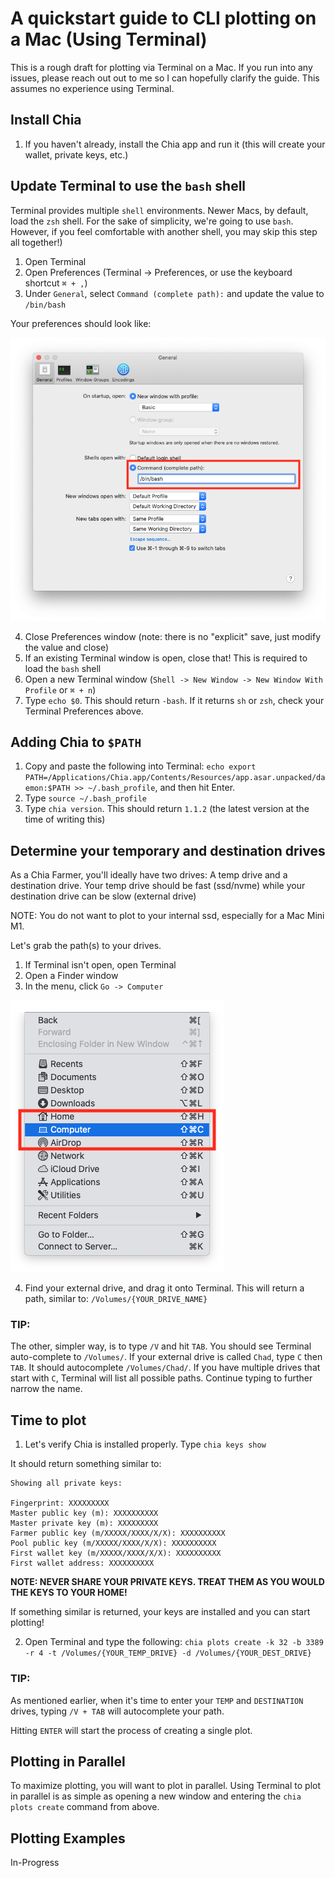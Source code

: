 # A quickstart guide to CLI plotting on a Mac (Using Terminal)

This is a rough draft for plotting via Terminal on a Mac. If you run into any issues, please reach out out to me so I can hopefully clarify the guide. This assumes no experience using Terminal.

## Install Chia
1. If you haven't already, install the Chia app and run it (this will create your wallet, private keys, etc.)

## Update Terminal to use the `bash` shell

Terminal provides multiple `shell` environments. Newer Macs, by default, load the `zsh` shell. For the sake of simplicity, we're going to use `bash`. However, if you feel comfortable with another shell, you may skip this step all together!)

1. Open Terminal
2. Open Preferences (Terminal -> Preferences, or use the keyboard shortcut `⌘ + ,`)
3. Under `General`, select `Command (complete path):` and update the value to `/bin/bash` 

Your preferences should look like:

![System Preferences](resources/plotting/system-preferences.png)

4. Close Preferences window (note: there is no "explicit" save, just modify the value and close)
5. If an existing Terminal window is open, close that! This is required to load the `bash` shell
6. Open a new Terminal window (`Shell -> New Window -> New Window With Profile` or `⌘ + n`)
7. Type `echo $0`. This should return `-bash`. If it returns `sh` or `zsh`, check your Terminal Preferences above.

## Adding Chia to `$PATH`

1. Copy and paste the following into Terminal: `echo export PATH=/Applications/Chia.app/Contents/Resources/app.asar.unpacked/daemon:$PATH >> ~/.bash_profile`, and then hit Enter.
2. Type `source ~/.bash_profile`
3. Type `chia version`. This should return `1.1.2` (the latest version at the time of writing this)

## Determine your temporary and destination drives

As a Chia Farmer, you'll ideally have two drives: A temp drive and a destination drive. Your temp drive should be fast (ssd/nvme) while your destination drive can be slow (external drive)

NOTE: You do not want to plot to your internal ssd, especially for a Mac Mini M1.

Let's grab the path(s) to your drives.

1. If Terminal isn't open, open Terminal
2. Open a Finder window
3. In the menu, click `Go -> Computer`

![Go Menu](resources/plotting/finder-go-menu.png)

4. Find your external drive, and drag it onto Terminal. This will return a path, similar to: `/Volumes/{YOUR_DRIVE_NAME}`

### TIP:
The other, simpler way, is to type `/V` and hit `TAB`. You should see Terminal auto-complete to `/Volumes/`. If your external drive is called `Chad`, type `C` then `TAB`. It should autocomplete `/Volumes/Chad/`. If you have multiple drives that start with `C`, Terminal will list all possible paths. Continue typing to further narrow the name.

## Time to plot

1. Let's verify Chia is installed properly. Type `chia keys show`

It should return something similar to:

    Showing all private keys:
    
    Fingerprint: XXXXXXXXX
    Master public key (m): XXXXXXXXXX
    Master private key (m): XXXXXXXXX
    Farmer public key (m/XXXXX/XXXX/X/X): XXXXXXXXXX
    Pool public key (m/XXXXX/XXXX/X/X): XXXXXXXXXX
    First wallet key (m/XXXXX/XXXX/X/X): XXXXXXXXXX
    First wallet address: XXXXXXXXXX
    
**NOTE: NEVER SHARE YOUR PRIVATE KEYS. TREAT THEM AS YOU WOULD THE KEYS TO YOUR HOME!**

If something similar is returned, your keys are installed and you can start plotting!

2. Open Terminal and type the following: `chia plots create -k 32 -b 3389 -r 4 -t /Volumes/{YOUR_TEMP_DRIVE} -d /Volumes/{YOUR_DEST_DRIVE}`

### TIP:
As mentioned earlier, when it's time to enter your `TEMP` and `DESTINATION` drives, typing `/V + TAB` will autocomplete your path.

Hitting `ENTER` will start the process of creating a single plot.

## Plotting in Parallel

To maximize plotting, you will want to plot in parallel. Using Terminal to plot in parallel is as simple as opening a new window and entering the `chia plots create` command from above.

## Plotting Examples                   

In-Progress






